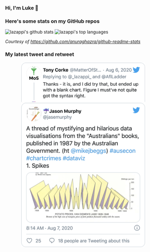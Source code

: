 ### Hi, I'm Luke 👋

<!--
**lazappi/lazappi** is a ✨ _special_ ✨ repository because its `README.md` (this file) appears on your GitHub profile.

Here are some ideas to get you started:

- 🔭 I’m currently working on ...
- 🌱 I’m currently learning ...
- 👯 I’m looking to collaborate on ...
- 🤔 I’m looking for help with ...
- 💬 Ask me about ...
- 📫 How to reach me: ...
- 😄 Pronouns: ...
- ⚡ Fun fact: ...
-->

### Here's some stats on my GitHub repos

![lazappi's github stats](https://github-readme-stats.vercel.app/api?username=lazappi&count_private=true&show_icons=true&theme=buefy&hide_title=True)
![lazappi's top languages](https://github-readme-stats.vercel.app/api/top-langs/?username=lazappi&hide=html&theme=buefy&layout=compact)

_Courtesy of https://github.com/anuraghazra/github-readme-stats_

### My latest tweet and retweet

<p align="center">
  <a href="https://twitter.com/_lazappi_">
    <img src="https://github.com/lazappi/lazappi/raw/master/latest_tweet.png" width="400">
  </a>
  <a href="https://twitter.com/_lazappi_">
    <img src="https://github.com/lazappi/lazappi/raw/master/latest_retweet.png" width="400">
  </a>
</p>
